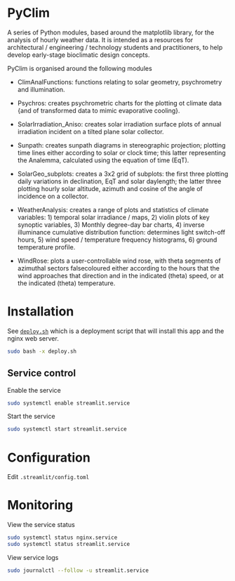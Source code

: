 # PyClim

A series of Python modules, based around the matplotlib library, for the analysis of hourly weather data. It is intended as a resources for architectural / engineering / technology students and practitioners, to help develop early-stage bioclimatic design concepts.

PyClim is organised around the following modules

- ClimAnalFunctions: functions relating to solar geometry, psychrometry and illumination.

- Psychros: creates psychrometric charts for the plotting ot climate data {and of transformed data to mimic evaporative cooling}.

- SolarIrradiation_Aniso: creates solar irradiation surface plots of annual irradiation incident on a tilted plane solar collector.

- Sunpath: creates sunpath diagrams in stereographic projection; plotting time lines either according to solar or clock time; this latter representing the Analemma, calculated using the equation of time (EqT).

- SolarGeo_subplots: creates a 3x2 grid of subplots: the first three plotting daily variations in declination, EqT and solar daylength; the latter three plotting hourly solar altitude, azimuth and cosine of the angle of incidence on a collector.

- WeatherAnalysis: creates a range of plots and statistics of climate variables: 1) temporal solar irradiance / maps, 2) violin plots of key synoptic variables, 3) Monthly degree-day bar charts, 4) inverse illuminance cumulative distribution function: determines light switch-off hours, 5) wind speed / temperature frequency histograms, 6) ground temperature profile.

- WindRose: plots a user-controllable wind rose, with theta segments of azimuthal sectors falsecoloured either according to the hours that the wind approaches that direction and in the indicated (theta) speed, or at the indicated (theta) temperature.

# Installation

See [`deploy.sh`](./deploy.sh) which is a deployment script that will install this app and the nginx web server.

```bash
sudo bash -x deploy.sh
```

## Service control

Enable the service

```bash
sudo systemctl enable streamlit.service
```

Start the service

```bash
sudo systemctl start streamlit.service
```

# Configuration

Edit `.streamlit/config.toml`

# Monitoring

View the service status

```bash
sudo systemctl status nginx.service
sudo systemctl status streamlit.service
```

View service logs

```bash
sudo journalctl --follow -u streamlit.service
```

